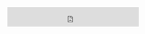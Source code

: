 <html>
<head>
</head>
<body>
<EMBED src=http://m10.music.126.net/20210218210543/c4224091a43d52f87654d4ba046a3143/ymusic/e955/4f04/aff6/0049b5fe47a3ff57532acf8339d5a46c.mp3 width=300 height=45 type=audio/mpeg loop="-1" autostart="false" volume="0"></EMBED
</body>
</html>

